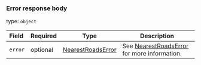<!--- This is a generated file, do not edit! -->
<!--- [START maps_http_schema_nearestroadserrorresponse] -->
<h3 class="schema-object" id="NearestRoadsErrorResponse">Error response body</h3>

type: `object`

| Field   | Required | Type                                                        | Description                                                                           |
| :------ | -------- | ----------------------------------------------------------- | ------------------------------------------------------------------------------------- |
| `error` | optional | [NearestRoadsError](#NearestRoadsError "NearestRoadsError") | See [NearestRoadsError](#NearestRoadsError "NearestRoadsError") for more information. |

<!--- [END maps_http_schema_nearestroadserrorresponse] -->
